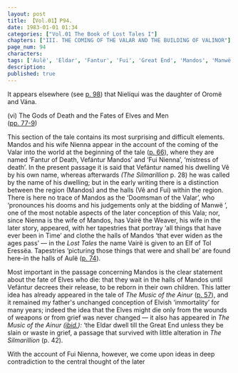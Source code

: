 ```yaml
---
layout: post
title: 【Vol.01】P94.
date: 1983-01-01 01:34
categories: ["Vol.01 The Book of Lost Tales I"]
chapters: ["III. THE COMING OF THE VALAR AND THE BUILDING OF VALINOR"]
page_num: 94
characters: 
tags: ['Aulë', 'Eldar', 'Fantur', 'Fui', 'Great End', 'Mandos', 'Manwë']
description: 
published: true
---
```


It appears elsewhere (see [p. 98]({{site.baseurl}}/vol01-p98)) that Nielíqui was the daughter of Oromë and Vána.

(vi) The Gods of Death and the Fates of Elves and Men<BR>([pp. 77-9]({{site.baseurl}}/vol01-p77))

This section of the tale contains its most surprising and difficult elements. Mandos and his wife Nienna appear in the account of the coming of the Valar into the world at the beginning of the tale ([p. 66]({{site.baseurl}}/vol01-p66)), where they are named ‘Fantur of Death, Vefántur Mandos’ and ‘Fui Nienna’, ‘mistress of death’. In the present passage it is said that Vefántur named his dwelling Vê by his own name, whereas afterwards <I>(The Silmarillion</I> p. 28) he was called by the name of his dwelling; but in the early writing there is a distinction between the region (Mandos) and the halls (Vê and Fui) within the region. There is here no trace of Mandos as the ‘Doomsman of the Valar’, who ‘pronounces his dooms and his judgements only at the bidding of Manwë ’, one of the most notable aspects of the later conception of this Vala; nor, since Nienna is the wife of Mandos, has Vairë the Weaver, his wife in the later story, appeared, with her tapestries that portray ‘all things that have ever been in Time’ and clothe the halls of Mandos ‘that ever widen as the ages pass’ — in the <I>Lost Tales</I> the name Vairë is given to an Elf of Tol Eressëa. Tapestries ‘picturing those things that were and shall be’ are found here-in the halls of Aulë ([p. 74]({{site.baseurl}}/vol01-p74)).

Most important in the passage concerning Mandos is the clear statement about the fate of Elves who die: that they wait in the halls of Mandos until Vefántur decrees their release, to be reborn in their own children. This latter idea has already appeared in the tale of <I>The Music of the Ainur</I> ([p. 57]({{site.baseurl}}/vol01-p57)), and it remained my father's unchanged conception of Elvish ‘immortality’ for many years; indeed the idea that the Elves might die only from the wounds of weapons or from grief was never changed — it also has appeared in <I>The Music of the Ainur ([ibid.]({{site.baseurl}}/vol01-p57)):</I> ‘the Eldar dwell till the Great End unless they be slain or waste in grief, a passage that survived with little alteration in <I>The Silmarillion</I> (p. 42).

With the account of Fui Nienna, however, we come upon ideas in deep contradiction to the central thought of the later

